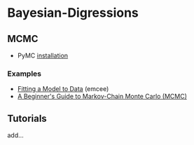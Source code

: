 # Bayesian-Digressions

## MCMC

- PyMC [installation](https://github.com/pymc-devs/pymc/issues/4937)

### Examples

- [Fitting a Model to Data](http://dfm.io/emcee/current/user/line/#) (emcee)
- [A Beginner's Guide to Markov-Chain Monte Carlo (MCMC)](https://prappleizer.github.io/Tutorials/MCMC/MCMC_Tutorial_Solution.html)

## Tutorials
 add...     
